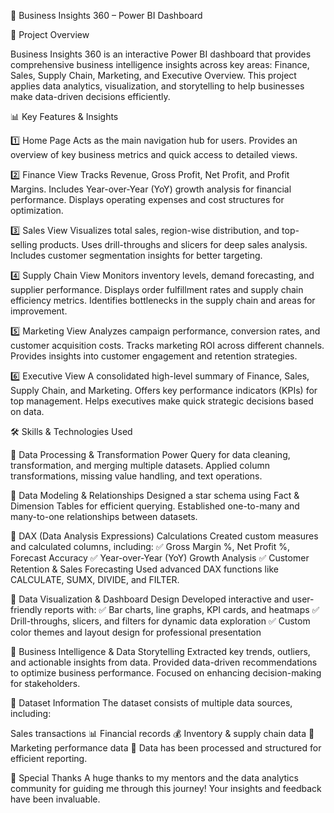 🚀 Business Insights 360 – Power BI Dashboard

📌 Project Overview

Business Insights 360 is an interactive Power BI dashboard that provides comprehensive business intelligence insights across key areas: Finance, Sales, Supply Chain, Marketing, and Executive Overview. This project applies data analytics, visualization, and storytelling to help businesses make data-driven decisions efficiently.

📊 Key Features & Insights

1️⃣ Home Page
Acts as the main navigation hub for users.
Provides an overview of key business metrics and quick access to detailed views.

2️⃣ Finance View
Tracks Revenue, Gross Profit, Net Profit, and Profit Margins.
Includes Year-over-Year (YoY) growth analysis for financial performance.
Displays operating expenses and cost structures for optimization.

3️⃣ Sales View
Visualizes total sales, region-wise distribution, and top-selling products.
Uses drill-throughs and slicers for deep sales analysis.
Includes customer segmentation insights for better targeting.

4️⃣ Supply Chain View
Monitors inventory levels, demand forecasting, and supplier performance.
Displays order fulfillment rates and supply chain efficiency metrics.
Identifies bottlenecks in the supply chain and areas for improvement.

5️⃣ Marketing View
Analyzes campaign performance, conversion rates, and customer acquisition costs.
Tracks marketing ROI across different channels.
Provides insights into customer engagement and retention strategies.

6️⃣ Executive View
A consolidated high-level summary of Finance, Sales, Supply Chain, and Marketing.
Offers key performance indicators (KPIs) for top management.
Helps executives make quick strategic decisions based on data.

🛠️ Skills & Technologies Used

📌 Data Processing & Transformation
Power Query for data cleaning, transformation, and merging multiple datasets.
Applied column transformations, missing value handling, and text operations.

📌 Data Modeling & Relationships
Designed a star schema using Fact & Dimension Tables for efficient querying.
Established one-to-many and many-to-one relationships between datasets.

📌 DAX (Data Analysis Expressions) Calculations
Created custom measures and calculated columns, including:
✅ Gross Margin %, Net Profit %, Forecast Accuracy
✅ Year-over-Year (YoY) Growth Analysis
✅ Customer Retention & Sales Forecasting
Used advanced DAX functions like CALCULATE, SUMX, DIVIDE, and FILTER.

📌 Data Visualization & Dashboard Design
Developed interactive and user-friendly reports with:
✅ Bar charts, line graphs, KPI cards, and heatmaps
✅ Drill-throughs, slicers, and filters for dynamic data exploration
✅ Custom color themes and layout design for professional presentation

📌 Business Intelligence & Data Storytelling
Extracted key trends, outliers, and actionable insights from data.
Provided data-driven recommendations to optimize business performance.
Focused on enhancing decision-making for stakeholders.

📂 Dataset Information
The dataset consists of multiple data sources, including:

Sales transactions 📊
Financial records 💰
Inventory & supply chain data 🚚
Marketing performance data 📢
Data has been processed and structured for efficient reporting.

🙌 Special Thanks
A huge thanks to my mentors and the data analytics community for guiding me through this journey! Your insights and feedback have been invaluable.
